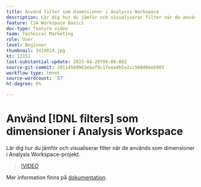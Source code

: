 ```yaml
---
title: Använd filter som dimensioner i Analysis Workspace
description: Lär dig hur du jämför och visualiserar filter när de används som dimensioner i Analysis Workspace-projekt.
feature: CJA Workspace Basics
doc-type: feature video
team: Technical Marketing
role: User
level: Beginner
thumbnail: 3419024.jpg
kt: 13151
last-substantial-update: 2023-04-28T00:00:00Z
source-git-commit: 20114569963ebaf9c1feea4b5a2cc568d66e6985
workflow-type: tm+mt
source-wordcount: '57'
ht-degree: 0%

---
```


# Använd [!DNL filters] som dimensioner i Analysis Workspace

Lär dig hur du jämför och visualiserar filter när de används som dimensioner i Analysis Workspace-projekt.

>[!VIDEO](https://video.tv.adobe.com/v/3419024/?learn=on&quality=12)

Mer information finns på [dokumentation](https://experienceleague.adobe.com/docs/analytics-platform/using/cja-components/cja-filters/create-filters.html).
